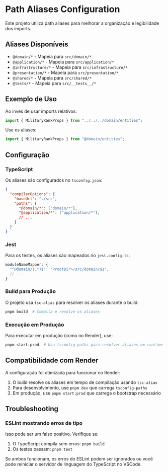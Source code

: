 # Path Aliases Configuration

Este projeto utiliza path aliases para melhorar a organização e legibilidade dos imports.

## Aliases Disponíveis

- `@domain/*` - Mapeia para `src/domain/*`
- `@application/*` - Mapeia para `src/application/*`
- `@infrastructure/*` - Mapeia para `src/infrastructure/*`
- `@presentation/*` - Mapeia para `src/presentation/*`
- `@shared/*` - Mapeia para `src/shared/*`
- `@tests/*` - Mapeia para `src/__tests__/*`

## Exemplo de Uso

Ao invés de usar imports relativos:
```typescript
import { MilitaryRankProps } from "../../../domain/entities";
```

Use os aliases:
```typescript
import { MilitaryRankProps } from "@domain/entities";
```

## Configuração

### TypeScript
Os aliases são configurados no `tsconfig.json`:
```json
{
  "compilerOptions": {
    "baseUrl": "./src",
    "paths": {
      "@domain/*": ["domain/*"],
      "@application/*": ["application/*"],
      // ...
    }
  }
}
```

### Jest
Para os testes, os aliases são mapeados no `jest.config.ts`:
```typescript
moduleNameMapper: {
  "^@domain/(.*)$": "<rootDir>/src/domain/$1",
  // ...
}
```

### Build para Produção
O projeto usa `tsc-alias` para resolver os aliases durante o build:
```bash
pnpm build  # Compila e resolve os aliases
```

### Execução em Produção
Para executar em produção (como no Render), use:
```bash
pnpm start:prod  # Usa tsconfig-paths para resolver aliases em runtime
```

## Compatibilidade com Render

A configuração foi otimizada para funcionar no Render:
1. O build resolve os aliases em tempo de compilação usando `tsc-alias`
2. Para desenvolvimento, use `pnpm dev` que carrega `tsconfig-paths`
3. Em produção, use `pnpm start:prod` que carrega o bootstrap necessário

## Troubleshooting

### ESLint mostrando erros de tipo
Isso pode ser um falso positivo. Verifique se:
1. O TypeScript compila sem erros: `pnpm build`
2. Os testes passam: `pnpm test`

Se ambos funcionam, os erros do ESLint podem ser ignorados ou você pode reiniciar o servidor de linguagem do TypeScript no VSCode.